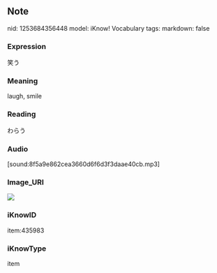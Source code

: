 ## Note
nid: 1253684356448
model: iKnow! Vocabulary
tags: 
markdown: false

### Expression
笑う

### Meaning
laugh, smile

### Reading
わらう

### Audio
[sound:8f5a9e862cea3660d6f6d3f3daae40cb.mp3]

### Image_URI
<img src="6bafdbeefe2d14b392fd57cf1a22f5e4.jpg">

### iKnowID
item:435983

### iKnowType
item
